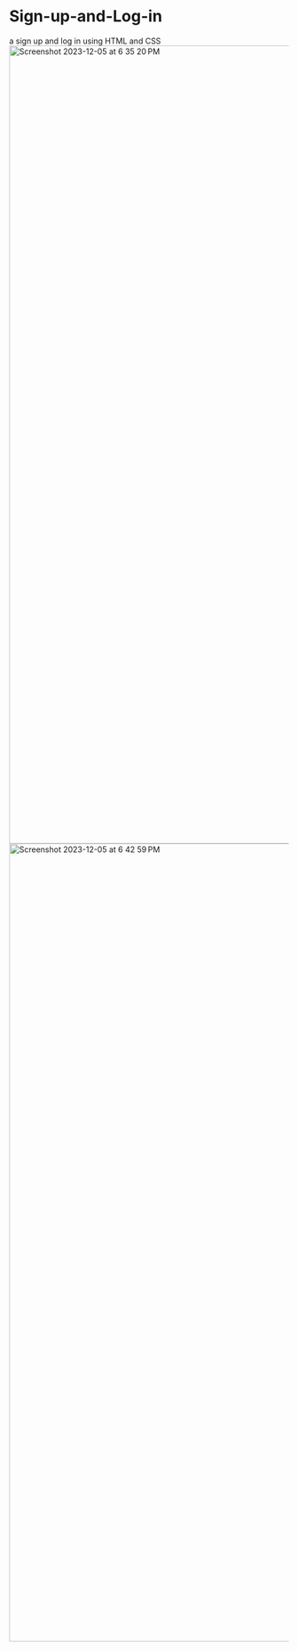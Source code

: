 # Sign-up-and-Log-in
a sign up and log in using HTML and CSS
<img width="1440" alt="Screenshot 2023-12-05 at 6 35 20 PM" src="https://github.com/FarazKarami/Sign-up-and-Log-in/assets/152915837/0c661721-76a8-47d3-a25f-5e829618a154">
<img width="1440" alt="Screenshot 2023-12-05 at 6 42 59 PM" src="https://github.com/FarazKarami/Sign-up-and-Log-in/assets/152915837/1c5f8b84-7ab5-482c-9525-7f62c7c5e211">
